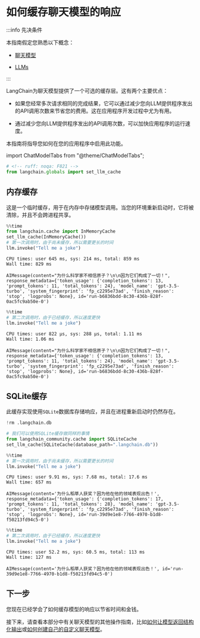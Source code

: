 # 如何缓存聊天模型的响应

:::info 先决条件

本指南假定您熟悉以下概念：

- [聊天模型](/docs/concepts/#chat-models)

- [LLMs](/docs/concepts/#llms)

:::

LangChain为聊天模型提供了一个可选的缓存层。这有两个主要优点：

- 如果您经常多次请求相同的完成结果，它可以通过减少您向LLM提供程序发出的API调用次数来节省您的费用。这在应用程序开发过程中尤为有用。

- 通过减少您向LLM提供程序发出的API调用次数，可以加快应用程序的运行速度。

本指南将指导您如何在您的应用程序中启用此功能。

import ChatModelTabs from "@theme/ChatModelTabs";

<ChatModelTabs customVarName="llm" />

```python
# <!-- ruff: noqa: F821 -->
from langchain.globals import set_llm_cache
```

## 内存缓存

这是一个临时缓存，用于在内存中存储模型调用。当您的环境重新启动时，它将被清除，并且不会跨进程共享。

```python
%%time
from langchain.cache import InMemoryCache
set_llm_cache(InMemoryCache())
# 第一次调用时，由于尚未缓存，所以需要更长的时间
llm.invoke("Tell me a joke")
```

```output
CPU times: user 645 ms, sys: 214 ms, total: 859 ms
Wall time: 829 ms
```

```output
AIMessage(content="为什么科学家不相信原子？\n\n因为它们构成了一切！", response_metadata={'token_usage': {'completion_tokens': 13, 'prompt_tokens': 11, 'total_tokens': 24}, 'model_name': 'gpt-3.5-turbo', 'system_fingerprint': 'fp_c2295e73ad', 'finish_reason': 'stop', 'logprobs': None}, id='run-b6836bdd-8c30-436b-828f-0ac5fc9ab50e-0')
```

```python
%%time
# 第二次调用时，由于已经缓存，所以速度更快
llm.invoke("Tell me a joke")
```

```output
CPU times: user 822 µs, sys: 288 µs, total: 1.11 ms
Wall time: 1.06 ms
```

```output
AIMessage(content="为什么科学家不相信原子？\n\n因为它们构成了一切！", response_metadata={'token_usage': {'completion_tokens': 13, 'prompt_tokens': 11, 'total_tokens': 24}, 'model_name': 'gpt-3.5-turbo', 'system_fingerprint': 'fp_c2295e73ad', 'finish_reason': 'stop', 'logprobs': None}, id='run-b6836bdd-8c30-436b-828f-0ac5fc9ab50e-0')
```

## SQLite缓存

此缓存实现使用`SQLite`数据库存储响应，并且在进程重新启动时仍然存在。

```python
!rm .langchain.db
```

```python
# 我们可以使用SQLite缓存做同样的事情
from langchain_community.cache import SQLiteCache
set_llm_cache(SQLiteCache(database_path=".langchain.db"))
```

```python
%%time
# 第一次调用时，由于尚未缓存，所以需要更长的时间
llm.invoke("Tell me a joke")
```

```output
CPU times: user 9.91 ms, sys: 7.68 ms, total: 17.6 ms
Wall time: 657 ms
```

```output
AIMessage(content='为什么稻草人获奖？因为他在他的领域表现出色！', response_metadata={'token_usage': {'completion_tokens': 17, 'prompt_tokens': 11, 'total_tokens': 28}, 'model_name': 'gpt-3.5-turbo', 'system_fingerprint': 'fp_c2295e73ad', 'finish_reason': 'stop', 'logprobs': None}, id='run-39d9e1e8-7766-4970-b1d8-f50213fd94c5-0')
```

```python
%%time
# 第二次调用时，由于已经缓存，所以速度更快
llm.invoke("Tell me a joke")
```

```output
CPU times: user 52.2 ms, sys: 60.5 ms, total: 113 ms
Wall time: 127 ms
```

```output
AIMessage(content='为什么稻草人获奖？因为他在他的领域表现出色！', id='run-39d9e1e8-7766-4970-b1d8-f50213fd94c5-0')
```

## 下一步

您现在已经学会了如何缓存模型的响应以节省时间和金钱。

接下来，请查看本部分中有关聊天模型的其他操作指南，比如[如何让模型返回结构化输出](/docs/how_to/structured_output)或[如何创建自己的自定义聊天模型](/docs/how_to/custom_chat_model)。
